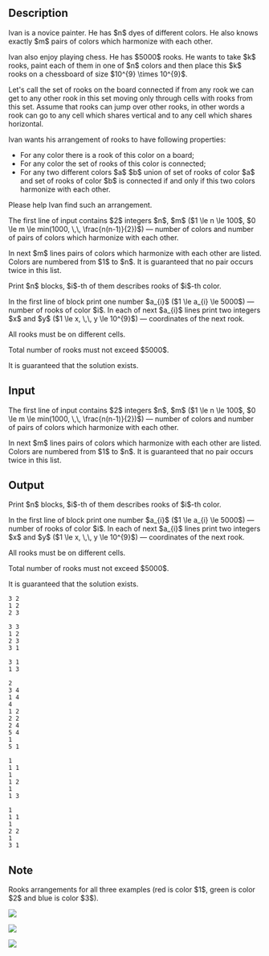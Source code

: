 ## Description

<div><p>Ivan is a novice painter. He has $n$ dyes of different colors. He also knows exactly $m$ pairs of colors which harmonize with each other.</p><p>Ivan also enjoy playing chess. He has $5000$ rooks. He wants to take $k$ rooks, paint each of them in one of $n$ colors and then place this $k$ rooks on a chessboard of size $10^{9} \times 10^{9}$.</p><p>Let's call the set of rooks on the board <span class="tex-font-style-it">connected</span> if from any rook we can get to any other rook in this set moving only through cells with rooks from this set. Assume that rooks can jump over other rooks, in other words a rook can go to any cell which shares vertical and to any cell which shares horizontal.</p><p>Ivan wants his arrangement of rooks to have following properties:</p><ul><li> For any color there is a rook of this color on a board;</li><li> For any color the set of rooks of this color is connected;</li><li> For any two different colors $a$ $b$ union of set of rooks of color $a$ and set of rooks of color $b$ is connected if and only if this two colors harmonize with each other.</li></ul><p>Please help Ivan find such an arrangement.</p></div><div class="input-specification"><p>The first line of input contains $2$ integers $n$, $m$ ($1 \le n \le 100$, $0 \le m \le min(1000, \,\, \frac{n(n-1)}{2})$)&nbsp;— number of colors and number of pairs of colors which harmonize with each other.</p><p>In next $m$ lines pairs of colors which harmonize with each other are listed. Colors are numbered from $1$ to $n$. It is guaranteed that no pair occurs twice in this list.</p></div><div class="output-specification"><p>Print $n$ blocks, $i$-th of them describes rooks of $i$-th color.</p><p>In the first line of block print one number $a_{i}$ ($1 \le a_{i} \le 5000$)&nbsp;— number of rooks of color $i$. In each of next $a_{i}$ lines print two integers $x$ and $y$ ($1 \le x, \,\, y \le 10^{9}$)&nbsp;— coordinates of the next rook.</p><p>All rooks must be on different cells.</p><p>Total number of rooks must not exceed $5000$.</p><p>It is guaranteed that the solution exists.</p></div>

## Input

<p>The first line of input contains $2$ integers $n$, $m$ ($1 \le n \le 100$, $0 \le m \le min(1000, \,\, \frac{n(n-1)}{2})$)&nbsp;— number of colors and number of pairs of colors which harmonize with each other.</p><p>In next $m$ lines pairs of colors which harmonize with each other are listed. Colors are numbered from $1$ to $n$. It is guaranteed that no pair occurs twice in this list.</p>

## Output

<p>Print $n$ blocks, $i$-th of them describes rooks of $i$-th color.</p><p>In the first line of block print one number $a_{i}$ ($1 \le a_{i} \le 5000$)&nbsp;— number of rooks of color $i$. In each of next $a_{i}$ lines print two integers $x$ and $y$ ($1 \le x, \,\, y \le 10^{9}$)&nbsp;— coordinates of the next rook.</p><p>All rooks must be on different cells.</p><p>Total number of rooks must not exceed $5000$.</p><p>It is guaranteed that the solution exists.</p>





```input1
3 2
1 2
2 3

```




```input2
3 3
1 2
2 3
3 1

```




```input3
3 1
1 3

```




```output1
2
3 4
1 4
4
1 2
2 2
2 4
5 4
1
5 1

```




```output2
1
1 1
1
1 2
1
1 3

```




```output3
1
1 1
1
2 2
1
3 1

```



## Note

<p>Rooks arrangements for all three examples (red is color $1$, green is color $2$ and blue is color $3$).</p><p><img class="tex-graphics" src="file://9LpXZOLm.png" style="max-width: 100.0%;max-height: 100.0%;"></p><p><img class="tex-graphics" src="file://WBZ7HBLj.png" style="max-width: 100.0%;max-height: 100.0%;"></p><p><img class="tex-graphics" src="file://CGKsEdVh.png" style="max-width: 100.0%;max-height: 100.0%;"></p>

